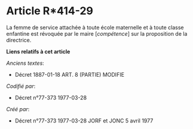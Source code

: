# Article R*414-29

La femme de service attachée à toute école maternelle et à toute classe enfantine est révoquée par le maire [*compétence*]
sur la proposition de la directrice.

**Liens relatifs à cet article**

_Anciens textes_:

  - Décret  1887-01-18 ART. 8 (PARTIE) MODIFIE

_Codifié par_:

  - Décret n°77-373 1977-03-28

_Créé par_:

  - Décret n°77-373 1977-03-28 JORF et JONC 5 avril 1977
